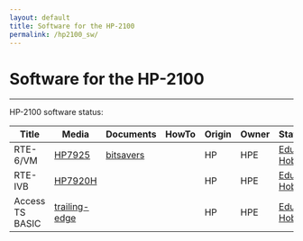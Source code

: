 ```yaml
---
layout: default
title: Software for the HP-2100
permalink: /hp2100_sw/
---
```


# Software for the HP-2100

---

HP-2100 software status:

| Title           | Media                                                             | Documents                              | HowTo | Origin | Owner | Status                                                        |
| --------------- | ----------------------------------------------------------------- | -------------------------------------- | ----- | ------ | ----- | ------------------------------------------------------------- |
| RTE-6/VM        | [HP7925](http://www.bitsavers.org/bits/HP/tapes/rte-6vm/rte6200/) | [bitsavers](http://www.bitsavers.org/) |       | HP     | HPE   | [Edu-Hobby](../HP1000-21XX_CHM_Source_Code_License_final.pdf) |
| RTE-IVB         | [HP7920H](http://www.hpmuseum.net/display_item.php?sw=565)        |                                        |       | HP     | HPE   | [Edu-Hobby](../HP1000-21XX_CHM_Source_Code_License_final.pdf) |
| Access TS BASIC | [trailing-edge](http://simh.trailing-edge.com/software.html)      |                                        |       | HP     | HPE   | [Edu-Hobby](../HP1000-21XX_CHM_Source_Code_License_final.pdf) |




